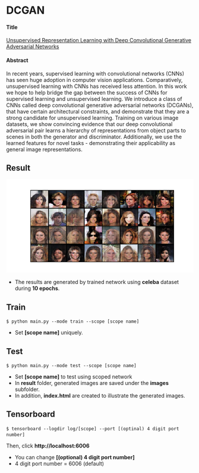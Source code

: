 # DCGAN

#### Title
[Unsupervised Representation Learning with Deep Convolutional Generative Adversarial Networks](https://arxiv.org/abs/1511.06434)

#### Abstract
In recent years, supervised learning with convolutional networks (CNNs) has seen huge adoption in computer vision applications. Comparatively, unsupervised learning with CNNs has received less attention. In this work we hope to help bridge the gap between the success of CNNs for supervised learning and unsupervised learning. We introduce a class of CNNs called deep convolutional generative adversarial networks (DCGANs), that have certain architectural constraints, and demonstrate that they are a strong candidate for unsupervised learning. Training on various image datasets, we show convincing evidence that our deep convolutional adversarial pair learns a hierarchy of representations from object parts to scenes in both the generator and discriminator. Additionally, we use the learned features for novel tasks - demonstrating their applicability as general image representations.

## Result
![alt text](./img/generated_images.png "Generated Images by DCGAN")
* The results are generated by trained network using **celeba** dataset during **10 epochs**.

## Train
    $ python main.py --mode train --scope [scope name]

* Set **[scope name]** uniquely.


## Test
    $ python main.py --mode test --scope [scope name]

* Set **[scope name]** to test using scoped network
* In **result** folder, generated images are saved under the **images** subfolder.
* In addition, **index.html** are created to illustrate the generated images.  


## Tensorboard
    $ tensorboard --logdir log/[scope] --port [(optinal) 4 digit port number]

Then, click **http://localhost:6006**

* You can change **[(optional) 4 digit port number]**
* 4 digit port number = 6006 (default)
